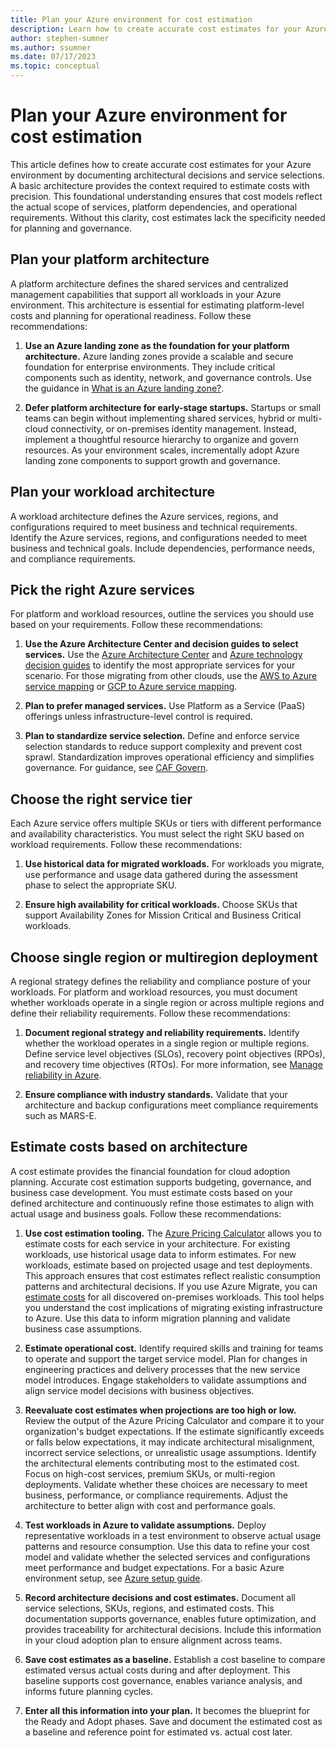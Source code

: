 ```yaml
---
title: Plan your Azure environment for cost estimation
description: Learn how to create accurate cost estimates for your Azure environment by documenting architectural decisions and service selections.
author: stephen-sumner
ms.author: ssumner
ms.date: 07/17/2023
ms.topic: conceptual
---
```


# Plan your Azure environment for cost estimation

This article defines how to create accurate cost estimates for your Azure environment by documenting architectural decisions and service selections. A basic architecture provides the context required to estimate costs with precision. This foundational understanding ensures that cost models reflect the actual scope of services, platform dependencies, and operational requirements. Without this clarity, cost estimates lack the specificity needed for planning and governance.

## Plan your platform architecture

A platform architecture defines the shared services and centralized management capabilities that support all workloads in your Azure environment. This architecture is essential for estimating platform-level costs and planning for operational readiness. Follow these recommendations:

1. **Use an Azure landing zone as the foundation for your platform architecture.** Azure landing zones provide a scalable and secure foundation for enterprise environments. They include critical components such as identity, network, and governance controls. Use the guidance in [What is an Azure landing zone?](/azure/cloud-adoption-framework/ready/landing-zone/).

2. **Defer platform architecture for early-stage startups.** Startups or small teams can begin without implementing shared services, hybrid or multi-cloud connectivity, or on-premises identity management. Instead, implement a thoughtful resource hierarchy to organize and govern resources. As your environment scales, incrementally adopt Azure landing zone components to support growth and governance.

## Plan your workload architecture

A workload architecture defines the Azure services, regions, and configurations required to meet business and technical requirements. Identify the Azure services, regions, and configurations needed to meet business and technical goals. Include dependencies, performance needs, and compliance requirements.

## Pick the right Azure services

For platform and workload resources, outline the services you should use based on your requirements. Follow these recommendations:

1. **Use the Azure Architecture Center and decision guides to select services.** Use the [Azure Architecture Center](/azure/architecture/browse/) and [Azure technology decision guides](/azure/architecture/guide/technology-choices/technology-choices-overview) to identify the most appropriate services for your scenario. For those migrating from other clouds, use the [AWS to Azure service mapping](/azure/architecture/aws-professional/#primary-topics) or [GCP to Azure service mapping](/azure/architecture/gcp-professional/services).

2. **Plan to prefer managed services.** Use Platform as a Service (PaaS) offerings unless infrastructure-level control is required.

3. **Plan to standardize service selection.** Define and enforce service selection standards to reduce support complexity and prevent cost sprawl. Standardization improves operational efficiency and simplifies governance. For guidance, see [CAF Govern](/azure/cloud-adoption-framework/govern/document-cloud-governance-policies).

## Choose the right service tier

Each Azure service offers multiple SKUs or tiers with different performance and availability characteristics. You must select the right SKU based on workload requirements. Follow these recommendations:

1. **Use historical data for migrated workloads.** For workloads you migrate, use performance and usage data gathered during the assessment phase to select the appropriate SKU.

2. **Ensure high availability for critical workloads.** Choose SKUs that support Availability Zones for Mission Critical and Business Critical workloads.

## Choose single region or multiregion deployment

A regional strategy defines the reliability and compliance posture of your workloads. For platform and workload resources, you must document whether workloads operate in a single region or across multiple regions and define their reliability requirements. Follow these recommendations:

1. **Document regional strategy and reliability requirements.** Identify whether the workload operates in a single region or multiple regions. Define service level objectives (SLOs), recovery point objectives (RPOs), and recovery time objectives (RTOs). For more information, see [Manage reliability in Azure](/azure/cloud-adoption-framework/manage/protect#manage-reliability).

2. **Ensure compliance with industry standards.** Validate that your architecture and backup configurations meet compliance requirements such as MARS-E.

## Estimate costs based on architecture

A cost estimate provides the financial foundation for cloud adoption planning. Accurate cost estimation supports budgeting, governance, and business case development. You must estimate costs based on your defined architecture and continuously refine those estimates to align with actual usage and business goals. Follow these recommendations:

1. **Use cost estimation tooling.** The [Azure Pricing Calculator](https://azure.microsoft.com/pricing/calculator/) allows you to estimate costs for each service in your architecture. For existing workloads, use historical usage data to inform estimates. For new workloads, estimate based on projected usage and test deployments. This approach ensures that cost estimates reflect realistic consumption patterns and architectural decisions. If you use Azure Migrate, you can [estimate costs](/azure/migrate/concepts-business-case-calculation?view=migrate) for all discovered on-premises workloads. This tool helps you understand the cost implications of migrating existing infrastructure to Azure. Use this data to inform migration planning and validate business case assumptions.

2. **Estimate operational cost.** Identify required skills and training for teams to operate and support the target service model. Plan for changes in engineering practices and delivery processes that the new service model introduces. Engage stakeholders to validate assumptions and align service model decisions with business objectives.

3. **Reevaluate cost estimates when projections are too high or low.** Review the output of the Azure Pricing Calculator and compare it to your organization's budget expectations. If the estimate significantly exceeds or falls below expectations, it may indicate architectural misalignment, incorrect service selections, or unrealistic usage assumptions. Identify the architectural elements contributing most to the estimated cost. Focus on high-cost services, premium SKUs, or multi-region deployments. Validate whether these choices are necessary to meet business, performance, or compliance requirements. Adjust the architecture to better align with cost and performance goals.

4. **Test workloads in Azure to validate assumptions.** Deploy representative workloads in a test environment to observe actual usage patterns and resource consumption. Use this data to refine your cost model and validate whether the selected services and configurations meet performance and budget expectations. For a basic Azure environment setup, see [Azure setup guide](../ready/azure-setup-guide/index.md).

5. **Record architecture decisions and cost estimates.** Document all service selections, SKUs, regions, and estimated costs. This documentation supports governance, enables future optimization, and provides traceability for architectural decisions. Include this information in your cloud adoption plan to ensure alignment across teams.

6. **Save cost estimates as a baseline.** Establish a cost baseline to compare estimated versus actual costs during and after deployment. This baseline supports cost governance, enables variance analysis, and informs future planning cycles.

7. **Enter all this information into your plan.** It becomes the blueprint for the Ready and Adopt phases. Save and document the estimated cost as a baseline and reference point for estimated vs. actual cost later.